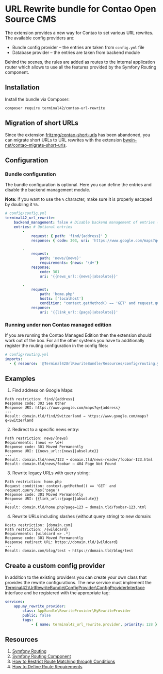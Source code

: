 # URL Rewrite bundle for Contao Open Source CMS

The extension provides a new way for Contao to set various URL rewrites. The available config providers are:

- Bundle config provider – the entries are taken from `config.yml` file
- Database provider – the entries are taken from backend module

Behind the scenes, the rules are added as routes to the internal application router which allows to use all the features
provided by the Symfony Routing component.

## Installation

Install the bundle via Composer:

```
composer require terminal42/contao-url-rewrite
```

## Migration of short URLs

Since the extension [fritzmg/contao-short-urls](https://packagist.org/packages/fritzmg/contao-short-urls) has been
abandoned, you can migrate short URLs to URL rewrites with the extension 
[bwein-net/contao-migrate-short-urls](https://packagist.org/packages/bwein-net/contao-migrate-short-urls).

## Configuration

### Bundle configuration

The bundle configuration is optional. Here you can define the entries and disable the backend management module.

**Note:** if you want to use the `%` character, make sure it is properly escaped by doubling it `%%`.

```yaml
# config/config.yml
terminal42_url_rewrite:
    backend_management: false # Disable backend management of entries (true by default)
    entries: # Optional entries
        -
            request: { path: 'find/{address}' }
            response: { code: 303, uri: 'https://www.google.com/maps?q={address}' }

        -
            request:
                path: 'news/{news}'
                requirements: {news: '\d+'}
            response:
                code: 301
                uri: '{{news_url::{news}|absolute}}'

        -
            request:
                path: 'home.php'
                hosts: ['localhost']
                condition: "context.getMethod() == 'GET' and request.query.has('page')"
            response:
                uri: '{{link_url::{page}|absolute}}'
```

### Running under non Contao managed edition

If you are running the Contao Managed Edition then the extension should work out of the box. For all the other systems
you have to additionally register the routing configuration in the config files:

```yaml
# config/routing.yml
imports:
  - { resource: '@Terminal42UrlRewriteBundle/Resources/config/routing.yml' }
```

## Examples

1. Find address on Google Maps:

```
Path restriction: find/{address}
Response code: 303 See Other
Response URI: https://www.google.com/maps?q={address}
---
Result: domain.tld/find/Switzerland → https://www.google.com/maps?q=Switzerland
```

2. Redirect to a specific news entry:

```
Path restriction: news/{news}
Requirements: [news => \d+]
Response code: 301 Moved Permanently
Response URI: {{news_url::{news}|absolute}}
---
Result: domain.tld/news/123 → domain.tld/news-reader/foobar-123.html
Result: domain.tld/news/foobar → 404 Page Not Found
```

3. Rewrite legacy URLs with query string:

```
Path restriction: home.php
Request condition: context.getMethod() == 'GET' and request.query.has('page')
Response code: 301 Moved Permanently
Response URI: {{link_url::{page}|absolute}}
---
Result: domain.tld/home.php?page=123 → domain.tld/foobar-123.html
```

4. Rewrite URLs including slashes (without query string) to new domain:

```
Hosts restriction: [domain.com]
Path restriction: /{wildcard}
Requirements: [wildcard => .*]
Response code: 301 Moved Permanently
Response redirect URL: https://domain.tld/{wildcard}
---
Result: domain.com/blog/test → https://domain.tld/blog/test
```

## Create a custom config provider

In addition to the existing providers you can create your own class that provides the rewrite configurations.
The new service must implement the [Terminal42\UrlRewriteBundle\ConfigProvider\ConfigProviderInterface](src/ConfigProvider/ConfigProviderInterface.php)
interface and be registered with the appropriate tag:

```yaml
services:
    app.my_rewrite_provider:
        class: AppBundle\RewriteProvider\MyRewriteProvider
        public: false
        tags:
            - { name: terminal42_url_rewrite.provider, priority: 128 }
```

## Resources

1. [Symfony Routing](https://symfony.com/doc/current/routing.html)
2. [Symfony Routing Component](https://symfony.com/doc/current/components/routing.html)
3. [How to Restrict Route Matching through Conditions](https://symfony.com/doc/current/routing/conditions.html)
4. [How to Define Route Requirements](https://symfony.com/doc/current/routing/requirements.html)
